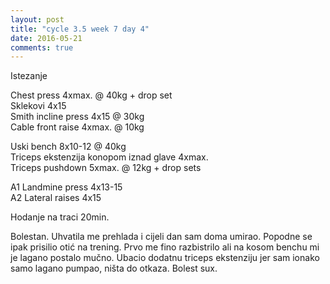```yaml
---
layout: post
title: "cycle 3.5 week 7 day 4"
date: 2016-05-21
comments: true
---
```


Istezanje

Chest press 4xmax. @ 40kg + drop set   
Sklekovi 4x15  
Smith incline press 4x15 @ 30kg  
Cable front raise 4xmax. @ 10kg  

Uski bench 8x10-12 @ 40kg   
Triceps ekstenzija konopom iznad glave 4xmax.  
Triceps pushdown 5xmax. @ 12kg + drop sets  

A1 Landmine press 4x13-15    
A2 Lateral raises 4x15  

Hodanje na traci 20min.

Bolestan. Uhvatila me prehlada i cijeli dan sam doma umirao. Popodne se ipak prisilio otić na trening. Prvo me fino razbistrilo ali na kosom benchu mi je lagano postalo mučno. Ubacio dodatnu triceps ekstenziju jer sam ionako samo lagano pumpao, ništa do otkaza. Bolest sux.

